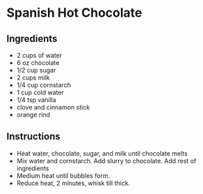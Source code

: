 # Spanish Hot Chocolate

## Ingredients 

- 2 cups of water
- 6 oz chocolate
- 1/2 cup sugar 
- 2 cups milk
- 1/4 cup cornstarch 
- 1 cup cold water
- 1/4 tsp vanilla
- clove and cinnamon stick
- orange rind

## Instructions

- Heat water, chocolate, sugar, and milk until chocolate melts
- Mix water and cornstarch. Add slurry to chocolate. Add rest of ingredients
- Medium heat until bubbles form. 
- Reduce heat, 2 minutes, whisk till thick. 